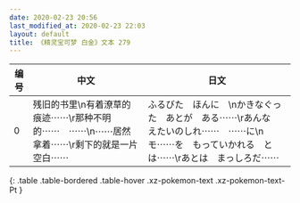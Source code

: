 ```yaml
---
date: 2020-02-23 20:56
last_modified_at: 2020-02-23 22:03
layout: default
title: 《精灵宝可梦 白金》文本 279
---
```

| 编号 | 中文 | 日文 |
| ---- | ---- | ---- |
| 0 | 残旧的书里\n有着潦草的痕迹⋯⋯\r那种不明的⋯⋯　⋯⋯\n⋯⋯居然拿着⋯⋯\r剩下的就是一片空白⋯⋯ | ふるびた　ほんに　\nかきなぐった　あとが　ある⋯⋯\rあんな　えたいのしれ⋯⋯　⋯⋯に\nモ⋯⋯を　もっていかれる　とは⋯⋯\rあとは　まっしろだ⋯⋯ |
{: .table .table-bordered .table-hover .xz-pokemon-text .xz-pokemon-text-Pt }